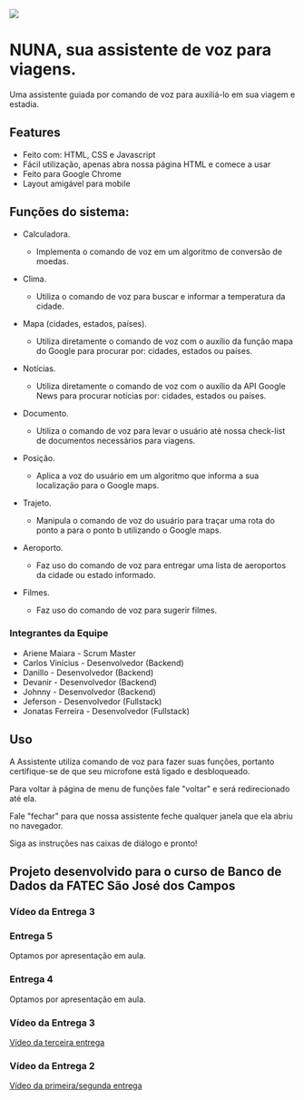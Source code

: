 ![](https://i.ibb.co/jMf6yxy/assistente5.png)

# NUNA, sua assistente de voz para viagens.

Uma assistente guiada por comando de voz para auxiliá-lo em sua viagem e estadia.

## Features

- Feito com: HTML, CSS e Javascript
- Fácil utilização, apenas abra nossa página HTML e comece a usar
- Feito para Google Chrome
- Layout amigável para mobile

## Funções do sistema:

- Calculadora.
    - Implementa o comando de voz em um algoritmo de conversão de moedas.

- Clima.
    - Utiliza o comando de voz para buscar e informar a temperatura da cidade.

- Mapa (cidades, estados, países).
    - Utiliza diretamente o comando de voz com o auxílio da função mapa do Google para procurar por: cidades, estados ou países.

- Notícias.
    - Utiliza diretamente o comando de voz com o auxílio da API Google News para procurar notícias por: cidades, estados ou países.

- Documento.
    - Utiliza o comando de voz para levar o usuário até nossa check-list de documentos necessários para viagens.

- Posição.
    - Aplica a voz do usuário em um algoritmo que informa a sua localização para o Google maps.

- Trajeto.
    - Manipula o comando de voz do usuário para traçar uma rota do ponto a para o ponto b utilizando o Google maps.

- Aeroporto.
    - Faz uso do comando de voz para entregar uma lista de aeroportos da cidade ou estado informado.
    
- Filmes.
    - Faz uso do comando de voz para sugerir filmes.

### Integrantes da Equipe

- Ariene Maiara - Scrum Master
- Carlos Vinícius - Desenvolvedor (Backend)
- Danillo - Desenvolvedor (Backend)
- Devanir - Desenvolvedor (Backend)
- Johnny - Desenvolvedor (Backend)
- Jeferson - Desenvolvedor (Fullstack)
- Jonatas Ferreira - Desenvolvedor (Fullstack)

## Uso

A Assistente utiliza comando de voz para fazer suas funções, portanto certifique-se de que seu microfone está ligado e desbloqueado.

Para voltar à página de menu de funções fale "voltar" e será redirecionado até ela.

Fale "fechar" para que nossa assistente feche qualquer janela que ela abriu no navegador. 

Siga as instruções nas caixas de diálogo e pronto!

## Projeto desenvolvido para o curso de Banco de Dados da FATEC São José dos Campos

### Vídeo da Entrega 3

### Entrega 5
Optamos por apresentação em aula.

### Entrega 4
Optamos por apresentação em aula.

### Vídeo da Entrega 3
[Vídeo da terceira entrega](https://www.loom.com/share/620975322c244b12bfc26a5ca0351037)

### Vídeo da Entrega 2
[Vídeo da primeira/segunda entrega](https://www.loom.com/share/fa1e0fa0c4724228a0d2edfdfc510cff)
